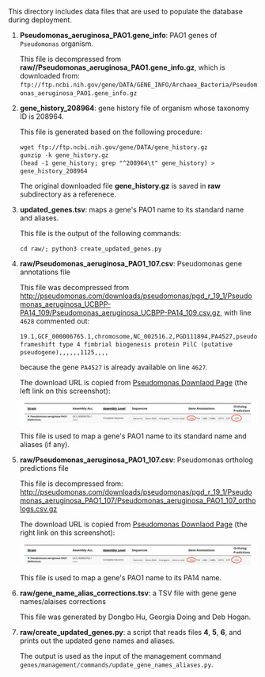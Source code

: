 This directory includes data files that are used to populate the database
during deployment.

1. **Pseudomonas_aeruginosa_PAO1.gene_info**: PAO1 genes of `Pseudomonas` organism.

   This file is decompressed from **raw//Pseudomonas_aeruginosa_PAO1.gene_info.gz**, which
is downloaded from:
`ftp://ftp.ncbi.nih.gov/gene/DATA/GENE_INFO/Archaea_Bacteria/Pseudomonas_aeruginosa_PAO1.gene_info.gz`

2. **gene_history_208964**: gene history file of organism whose taxonomy ID is 208964.

   This file is generated based on the following procedure:
   ```shell
   wget ftp://ftp.ncbi.nih.gov/gene/DATA/gene_history.gz
   gunzip -k gene_history.gz
   (head -1 gene_history; grep "^208964\t" gene_history) > gene_history_208964
   ```
   The original downloaded file **gene_history.gz** is saved in **raw** subdirectory as
   a referenece.

3. **updated_genes.tsv**: maps a gene's PAO1 name to its standard name and aliases.

   This file is the output of the following commands:
   ```shell
   cd raw/; python3 create_updated_genes.py
   ```

4. **raw/Pseudomonas_aeruginosa_PAO1_107.csv**: Pseudomonas gene annotations file

   This file was decompressed from
http://pseudomonas.com/downloads/pseudomonas/pgd_r_19_1/Pseudomonas_aeruginosa_UCBPP-PA14_109/Pseudomonas_aeruginosa_UCBPP-PA14_109.csv.gz, with line `4628` commented out:
   ```
   19.1,GCF_000006765.1,chromosome,NC_002516.2,PGD111894,PA4527,pseudo,5071567,5072691,+,still frameshift type 4 fimbrial biogenesis protein PilC (putative pseudogene),,,,,,1125,,,,
   ```
   because the gene `PA4527` is already available on line `4627`.

   The download URL is copied from
   [Pseudomonas Downlaod Page](http://pseudomonas.com/strain/download)
   (the left link on this screenshot):
   <div align="center">
       <img src="screenshot_pseudomonas.png"</img>
   </div>

   This file is used to map a gene's PAO1 name to its standard name and aliases (if any).

5. **raw/Pseudomonas_aeruginosa_PAO1_107.csv**: Pseudomonas ortholog predictions file

   This file is decompressed from:
   http://pseudomonas.com/downloads/pseudomonas/pgd_r_19_1/Pseudomonas_aeruginosa_PAO1_107/Pseudomonas_aeruginosa_PAO1_107_orthologs.csv.gz

   The download URL is copied from
   [Pseudomonas Downlaod Page](http://pseudomonas.com/strain/download)
   (the right link on this screenshot):
   <div align="center">
       <img src="screenshot_pseudomonas.png"</img>
   </div>

   This file is used to map a gene's PAO1 name to its PA14 name.

6. **raw/gene_name_alias_corrections.tsv**: a TSV file with gene gene names/alaises corrections

   This file was generated by Dongbo Hu, Georgia Doing and Deb Hogan.

7. **raw/create_updated_genes.py**: a script that reads files **4**, **5**, **6**, and
prints out the updated gene names and aliases.

   The output is used as the input of the management command
   `genes/management/commands/update_gene_names_aliases.py`.
